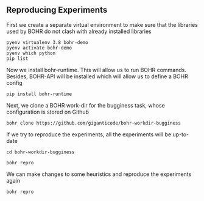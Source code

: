 ## Reproducing Experiments

First we create a separate virtual environment to make sure that the libraries used by BOHR do not clash with already installed libraries

```shell
pyenv virtualenv 3.8 bohr-demo
pyenv activate bohr-demo
pyenv which python
pip list
```



Now we install bohr-runtime. This will allow us to run BOHR commands. Besides, BOHR-API will be installed which will allow us to define a BOHR config

```
pip install bohr-runtime
```

Next, we clone a BOHR work-dir for the bugginess task, whose configuration is stored on Github

```
bohr clone https://github.com/giganticode/bohr-workdir-bugginess
```

If we try to reproduce the experiments, all the experiments will be up-to-date

```
cd bohr-workdir-bugginess

bohr repro
```

We can make changes to some heuristics and reproduce the experiments again

```
bohr repro
```

